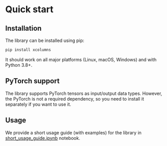 # Quick start

## Installation

The library can be installed using pip:
```sh
pip install xcolumns
```

It should work on all major platforms (Linux, macOS, Windows) and with Python 3.8+.

## PyTorch support

The library supports PyTorch tensors as input/output data types.
However, the PyTorch is not a required dependency, so you need to install it separately if you want to use it.

## Usage

We provide a short usage guide (with examples) for the library in [short_usage_guide.ipynb](https://github.com/mwydmuch/xCOLUMNs/blob/master/short_usage_guide.ipynb) notebook.

